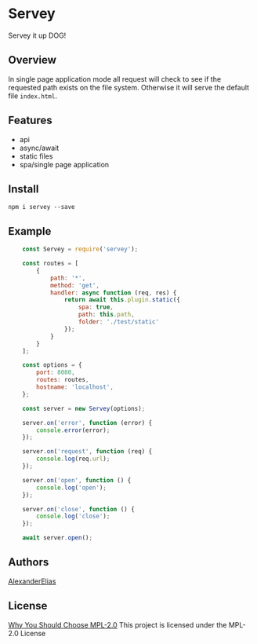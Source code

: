 
# Servey
Servey it up DOG!

## Overview
In single page application mode all request will check to see if the requested path exists on the file system.
Otherwise it will serve the default file `index.html`.

## Features
- api
- async/await
- static files
- spa/single page application

## Install
`npm i servey --save`

## Example
```js
	const Servey = require('servey');

	const routes = [
		{
			path: '*',
			method: 'get',
			handler: async function (req, res) {
				return await this.plugin.static({
					spa: true,
					path: this.path,
					folder: './test/static'
				});
			}
		}
	];

	const options = {
		port: 8080,
		routes: routes,
		hostname: 'localhost',
	};

	const server = new Servey(options);

	server.on('error', function (error) {
		console.error(error);
	});

	server.on('request', function (req) {
		console.log(req.url);
	});

	server.on('open', function () {
		console.log('open');
	});

	server.on('close', function () {
		console.log('close');
	});

	await server.open();
```

## Authors
[AlexanderElias](https://github.com/AlexanderElias)

## License
[Why You Should Choose MPL-2.0](http://veldstra.org/2016/12/09/you-should-choose-mpl2-for-your-opensource-project.html)
This project is licensed under the MPL-2.0 License
